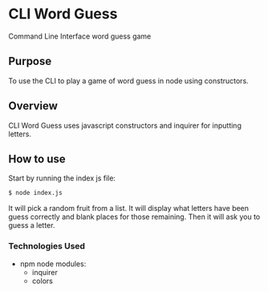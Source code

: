 # CLI Word Guess
Command Line Interface word guess game

## Purpose
To use the CLI to play a game of word guess in node using constructors.

## Overview
CLI Word Guess uses javascript constructors and inquirer for inputting letters.
## How to use
Start by running the index js file:
```sh
$ node index.js
```
It will pick a random fruit from a list. It will display what letters have been guess correctly and blank places for those remaining. Then it will ask you to guess a letter.

### Technologies Used
* npm node modules:
    * inquirer
    * colors